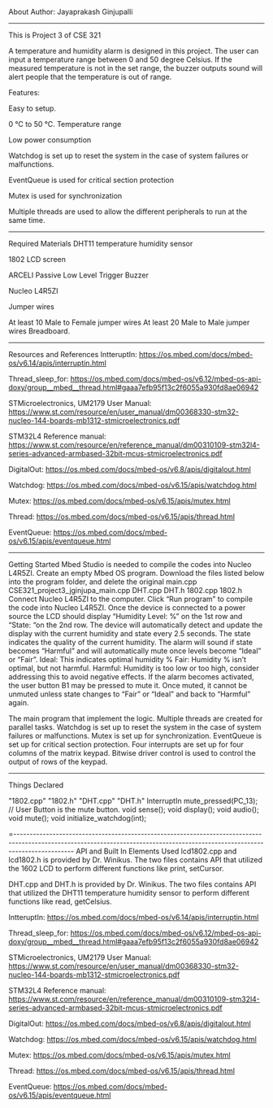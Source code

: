 About
Author: Jayaprakash Ginjupalli

---------------------------------------------------------------------------------------------------------------------------------------------------------

This is Project 3 of CSE 321

A temperature and humidity alarm is  designed in this project. The user can input a temperature range between 0 and 50 degree Celsius. 
If the measured temperature is not in the set range, the buzzer outputs sound will alert people that the temperature is out of range.

Features:


Easy to setup.

0 ℃ to 50 ℃. Temperature range

Low power consumption

Watchdog is set up to reset the system in the case of system failures or malfunctions.

EventQueue is used for critical section protection

Mutex is used for synchronization

Multiple threads are used to allow the different peripherals to run at the same time.

----------------------------------------------------------------------------------------------------------------------------------------------------------------
Required Materials
DHT11 temperature humidity sensor

1802 LCD screen

ARCELI Passive Low Level Trigger Buzzer

Nucleo L4R5ZI

Jumper wires

At least 10 Male to Female jumper wires
At least 20 Male to Male jumper wires
Breadboard.

---------------------------------------------------------------------------------------------------------------------------------------------------------------------
Resources and References
IntteruptIn: https://os.mbed.com/docs/mbed-os/v6.14/apis/interruptin.html

Thread_sleep_for: https://os.mbed.com/docs/mbed-os/v6.12/mbed-os-api-doxy/group__mbed__thread.html#gaaa7efb95f13c2f6055a930fd8ae06942

STMicroelectronics, UM2179 User Manual: https://www.st.com/resource/en/user_manual/dm00368330-stm32-nucleo-144-boards-mb1312-stmicroelectronics.pdf

STM32L4 Reference manual: https://www.st.com/resource/en/reference_manual/dm00310109-stm32l4-series-advanced-armbased-32bit-mcus-stmicroelectronics.pdf

DigitalOut: https://os.mbed.com/docs/mbed-os/v6.8/apis/digitalout.html

Watchdog: https://os.mbed.com/docs/mbed-os/v6.15/apis/watchdog.html

Mutex: https://os.mbed.com/docs/mbed-os/v6.15/apis/mutex.html

Thread: https://os.mbed.com/docs/mbed-os/v6.15/apis/thread.html

EventQueue: https://os.mbed.com/docs/mbed-os/v6.15/apis/eventqueue.html

------------------------------------------------------------------------------------------------------------------------------------------------------------

Getting Started
Mbed Studio is needed to compile the codes into Nucleo L4R5ZI.
Create an empty Mbed OS program.
Download the files listed below into the program folder, and delete the original main.cpp
CSE321_project3_jginjupa_main.cpp
DHT.cpp
DHT.h
1802.cpp
1802.h
Connect Nucleo L4R5ZI to the computer.
Click “Run program” to compile the code into Nucleo L4R5ZI.
Once the device is connected to a power source the LCD should display “Humidity Level:  %”
on the 1st row and “State: 	“on the 2nd row.
The device will automatically detect and update the display with the current humidity and state every 2.5 seconds.
The state indicates the quality of the current humidity. The alarm will sound if state becomes
“Harmful” and will automatically mute once levels become “Ideal” or “Fair”.
Ideal: This indicates optimal humidity %
Fair: Humidity % isn’t optimal, but not harmful.
Harmful: Humidity is too low or too high, consider addressing this to avoid negative effects.
If the alarm becomes activated, the user button B1 may be pressed to mute it.
Once muted, it cannot be unmuted unless state changes to “Fair” or “Ideal” and back to “Harmful” again.

The main program that implement the logic. Multiple threads are created for parallel tasks. Watchdog is set up to reset the system in the case of system failures or malfunctions. Mutex is set up for synchronization. EventQueue is set up for critical section protection. Four interrupts are set up for four columns of the matrix keypad. Bitwise driver control is used to control the output of rows of the keypad.

-------------------------------------------------------------------------------------------------------------------------------------------------------------
Things Declared

"1802.cpp"
"1802.h"
"DHT.cpp"
"DHT.h"
InterruptIn mute_pressed(PC_13);        // User Button is the mute button.
void sense();
void display();
void audio();
void mute();
void initialize_watchdog(int);

=------------------------------------------------------------------------------------------------------------------------------------------------------------------------------
API and Built In Elements Used
lcd1802.cpp and lcd1802.h is provided by Dr. Winikus. The two files contains API that utilized the 1602 LCD to perform different functions like print, setCursor.

DHT.cpp and DHT.h is provided by Dr. Winikus. The two files contains API that utilized the DHT11 temperature humidity sensor to perform different functions like read, getCelsius.

IntteruptIn: https://os.mbed.com/docs/mbed-os/v6.14/apis/interruptin.html

Thread_sleep_for: https://os.mbed.com/docs/mbed-os/v6.12/mbed-os-api-doxy/group__mbed__thread.html#gaaa7efb95f13c2f6055a930fd8ae06942

STMicroelectronics, UM2179 User Manual: https://www.st.com/resource/en/user_manual/dm00368330-stm32-nucleo-144-boards-mb1312-stmicroelectronics.pdf

STM32L4 Reference manual: https://www.st.com/resource/en/reference_manual/dm00310109-stm32l4-series-advanced-armbased-32bit-mcus-stmicroelectronics.pdf

DigitalOut: https://os.mbed.com/docs/mbed-os/v6.8/apis/digitalout.html

Watchdog: https://os.mbed.com/docs/mbed-os/v6.15/apis/watchdog.html

Mutex: https://os.mbed.com/docs/mbed-os/v6.15/apis/mutex.html

Thread: https://os.mbed.com/docs/mbed-os/v6.15/apis/thread.html

EventQueue: https://os.mbed.com/docs/mbed-os/v6.15/apis/eventqueue.html

